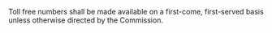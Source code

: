 Toll free numbers shall be made available on a first-come, first-served basis unless otherwise directed by the Commission.


